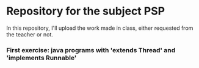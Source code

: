 # Repository for the subject PSP

In this repository, I'll upload the work made in class, either requested from the teacher or not.

### First exercise: java programs with 'extends Thread' and 'implements Runnable'

